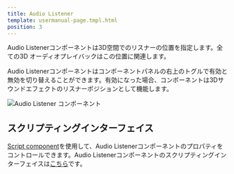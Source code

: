```yaml
---
title: Audio Listener
template: usermanual-page.tmpl.html
position: 3
---
```


Audio Listenerコンポーネントは3D空間でのリスナーの位置を指定します。全ての3D オーディオプレイバックはこの位置に関連します。

Audio Listenerコンポーネントはコンポーネントパネルの右上のトグルで有効と無効を切り替えることができます。有効になった場合、コンポーネントは3Dサウンドエフェクトのリスナーポジションとして機能します。

![Audio Listener コンポーネント][1]

## スクリプティングインターフェイス

[Script component][2]を使用して、Audio Listenerコンポーネントのプロパティをコントロールできます。Audio Listenerコンポーネントのスクリプティングインターフェイスは[こちら][3]です。

[1]: /images/user-manual/scenes/components/component-audiolistener.png
[2]: /user-manual/packs/components/script
[3]: /api/pc.AudioListenerComponent.html

